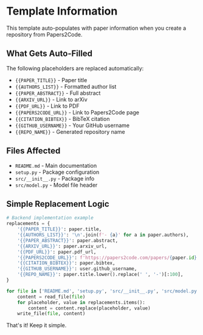 # Template Information

This template auto-populates with paper information when you create a repository from Papers2Code.

## What Gets Auto-Filled

The following placeholders are replaced automatically:

- `{{PAPER_TITLE}}` - Paper title
- `{{AUTHORS_LIST}}` - Formatted author list  
- `{{PAPER_ABSTRACT}}` - Full abstract
- `{{ARXIV_URL}}` - Link to arXiv
- `{{PDF_URL}}` - Link to PDF
- `{{PAPERS2CODE_URL}}` - Link to Papers2Code page
- `{{CITATION_BIBTEX}}` - BibTeX citation
- `{{GITHUB_USERNAME}}` - Your GitHub username
- `{{REPO_NAME}}` - Generated repository name

## Files Affected

- `README.md` - Main documentation
- `setup.py` - Package configuration
- `src/__init__.py` - Package info
- `src/model.py` - Model file header

## Simple Replacement Logic

```python
# Backend implementation example
replacements = {
    '{{PAPER_TITLE}}': paper.title,
    '{{AUTHORS_LIST}}': '\n'.join(f'- {a}' for a in paper.authors),
    '{{PAPER_ABSTRACT}}': paper.abstract,
    '{{ARXIV_URL}}': paper.arxiv_url,
    '{{PDF_URL}}': paper.pdf_url,
    '{{PAPERS2CODE_URL}}': f'https://papers2code.com/papers/{paper.id}',
    '{{CITATION_BIBTEX}}': paper.bibtex,
    '{{GITHUB_USERNAME}}': user.github_username,
    '{{REPO_NAME}}': paper.title.lower().replace(' ', '-')[:100],
}

for file in ['README.md', 'setup.py', 'src/__init__.py', 'src/model.py']:
    content = read_file(file)
    for placeholder, value in replacements.items():
        content = content.replace(placeholder, value)
    write_file(file, content)
```

That's it! Keep it simple.
